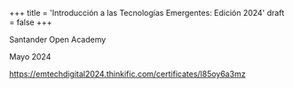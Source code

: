 +++
title = 'Introducción a las Tecnologías Emergentes: Edición 2024'
draft = false
+++


Santander Open Academy

Mayo 2024

https://emtechdigital2024.thinkific.com/certificates/l85oy6a3mz
